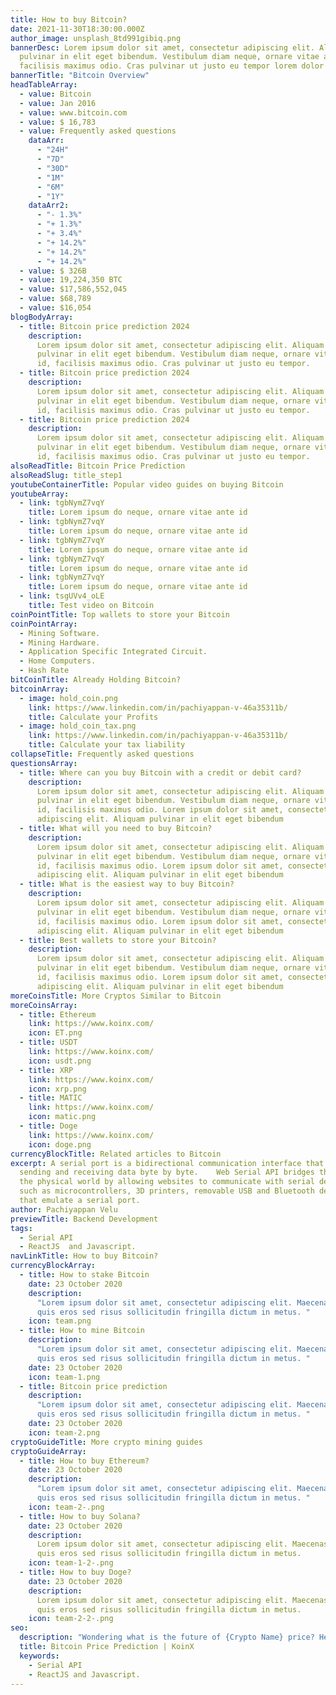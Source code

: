 ```yaml
---
title: How to buy Bitcoin?
date: 2021-11-30T18:30:00.000Z
author_image: unsplash_8td991gibiq.png
bannerDesc: Lorem ipsum dolor sit amet, consectetur adipiscing elit. Aliquam
  pulvinar in elit eget bibendum. Vestibulum diam neque, ornare vitae ante id,
  facilisis maximus odio. Cras pulvinar ut justo eu tempor lorem dolor colon
bannerTitle: "Bitcoin Overview"
headTableArray:
  - value: Bitcoin
  - value: Jan 2016
  - value: www.bitcoin.com
  - value: $ 16,783
  - value: Frequently asked questions
    dataArr:
      - "24H"
      - "7D"
      - "30D"
      - "1M"
      - "6M"
      - "1Y"
    dataArr2:
      - "- 1.3%"
      - "+ 1.3%"
      - "+ 3.4%"
      - "+ 14.2%"
      - "+ 14.2%"
      - "+ 14.2%"
  - value: $ 326B
  - value: 19,224,350 BTC
  - value: $17,586,552,045
  - value: $68,789
  - value: $16,054
blogBodyArray:
  - title: Bitcoin price prediction 2024
    description:
      Lorem ipsum dolor sit amet, consectetur adipiscing elit. Aliquam
      pulvinar in elit eget bibendum. Vestibulum diam neque, ornare vitae ante
      id, facilisis maximus odio. Cras pulvinar ut justo eu tempor.
  - title: Bitcoin price prediction 2024
    description:
      Lorem ipsum dolor sit amet, consectetur adipiscing elit. Aliquam
      pulvinar in elit eget bibendum. Vestibulum diam neque, ornare vitae ante
      id, facilisis maximus odio. Cras pulvinar ut justo eu tempor.
  - title: Bitcoin price prediction 2024
    description:
      Lorem ipsum dolor sit amet, consectetur adipiscing elit. Aliquam
      pulvinar in elit eget bibendum. Vestibulum diam neque, ornare vitae ante
      id, facilisis maximus odio. Cras pulvinar ut justo eu tempor.
alsoReadTitle: Bitcoin Price Prediction
alsoReadSlug: title_step1
youtubeContainerTitle: Popular video guides on buying Bitcoin
youtubeArray:
  - link: tgbNymZ7vqY
    title: Lorem ipsum do neque, ornare vitae ante id
  - link: tgbNymZ7vqY
    title: Lorem ipsum do neque, ornare vitae ante id
  - link: tgbNymZ7vqY
    title: Lorem ipsum do neque, ornare vitae ante id
  - link: tgbNymZ7vqY
    title: Lorem ipsum do neque, ornare vitae ante id
  - link: tgbNymZ7vqY
    title: Lorem ipsum do neque, ornare vitae ante id
  - link: tsgUVv4_oLE
    title: Test video on Bitcoin
coinPointTitle: Top wallets to store your Bitcoin
coinPointArray:
  - Mining Software.
  - Mining Hardware.
  - Application Specific Integrated Circuit.
  - Home Computers.
  - Hash Rate
bitCoinTitle: Already Holding Bitcoin?
bitcoinArray:
  - image: hold_coin.png
    link: https://www.linkedin.com/in/pachiyappan-v-46a35311b/
    title: Calculate your Profits
  - image: hold_coin_tax.png
    link: https://www.linkedin.com/in/pachiyappan-v-46a35311b/
    title: Calculate your tax liability
collapseTitle: Frequently asked questions
questionsArray:
  - title: Where can you buy Bitcoin with a credit or debit card?
    description:
      Lorem ipsum dolor sit amet, consectetur adipiscing elit. Aliquam
      pulvinar in elit eget bibendum. Vestibulum diam neque, ornare vitae ante
      id, facilisis maximus odio. Lorem ipsum dolor sit amet, consectetur
      adipiscing elit. Aliquam pulvinar in elit eget bibendum
  - title: What will you need to buy Bitcoin?
    description:
      Lorem ipsum dolor sit amet, consectetur adipiscing elit. Aliquam
      pulvinar in elit eget bibendum. Vestibulum diam neque, ornare vitae ante
      id, facilisis maximus odio. Lorem ipsum dolor sit amet, consectetur
      adipiscing elit. Aliquam pulvinar in elit eget bibendum
  - title: What is the easiest way to buy Bitcoin?
    description:
      Lorem ipsum dolor sit amet, consectetur adipiscing elit. Aliquam
      pulvinar in elit eget bibendum. Vestibulum diam neque, ornare vitae ante
      id, facilisis maximus odio. Lorem ipsum dolor sit amet, consectetur
      adipiscing elit. Aliquam pulvinar in elit eget bibendum
  - title: Best wallets to store your Bitcoin?
    description:
      Lorem ipsum dolor sit amet, consectetur adipiscing elit. Aliquam
      pulvinar in elit eget bibendum. Vestibulum diam neque, ornare vitae ante
      id, facilisis maximus odio. Lorem ipsum dolor sit amet, consectetur
      adipiscing elit. Aliquam pulvinar in elit eget bibendum
moreCoinsTitle: More Cryptos Similar to Bitcoin
moreCoinsArray:
  - title: Ethereum
    link: https://www.koinx.com/
    icon: ET.png
  - title: USDT
    link: https://www.koinx.com/
    icon: usdt.png
  - title: XRP
    link: https://www.koinx.com/
    icon: xrp.png
  - title: MATIC
    link: https://www.koinx.com/
    icon: matic.png
  - title: Doge
    link: https://www.koinx.com/
    icon: doge.png
currencyBlockTitle: Related articles to Bitcoin
excerpt: A serial port is a bidirectional communication interface that allows
  sending and receiving data byte by byte.    Web Serial API bridges the web and
  the physical world by allowing websites to communicate with serial devices,
  such as microcontrollers, 3D printers, removable USB and Bluetooth devices
  that emulate a serial port.
author: Pachiyappan Velu
previewTitle: Backend Development
tags:
  - Serial API
  - ReactJS  and Javascript.
navLinkTitle: How to buy Bitcoin?
currencyBlockArray:
  - title: How to stake Bitcoin
    date: 23 October 2020
    description:
      "Lorem ipsum dolor sit amet, consectetur adipiscing elit. Maecenas
      quis eros sed risus sollicitudin fringilla dictum in metus. "
    icon: team.png
  - title: How to mine Bitcoin
    description:
      "Lorem ipsum dolor sit amet, consectetur adipiscing elit. Maecenas
      quis eros sed risus sollicitudin fringilla dictum in metus. "
    date: 23 October 2020
    icon: team-1.png
  - title: Bitcoin price prediction
    description:
      "Lorem ipsum dolor sit amet, consectetur adipiscing elit. Maecenas
      quis eros sed risus sollicitudin fringilla dictum in metus. "
    date: 23 October 2020
    icon: team-2.png
cryptoGuideTitle: More crypto mining guides
cryptoGuideArray:
  - title: How to buy Ethereum?
    date: 23 October 2020
    description:
      "Lorem ipsum dolor sit amet, consectetur adipiscing elit. Maecenas
      quis eros sed risus sollicitudin fringilla dictum in metus. "
    icon: team-2-.png
  - title: How to buy Solana?
    date: 23 October 2020
    description:
      Lorem ipsum dolor sit amet, consectetur adipiscing elit. Maecenas
      quis eros sed risus sollicitudin fringilla dictum in metus.
    icon: team-1-2-.png
  - title: How to buy Doge?
    date: 23 October 2020
    description:
      Lorem ipsum dolor sit amet, consectetur adipiscing elit. Maecenas
      quis eros sed risus sollicitudin fringilla dictum in metus.
    icon: team-2-2-.png
seo:
  description: "Wondering what is the future of {Crypto Name} price? Here is an up-to-date Bitcoin price prediction for 2023, 2024, 2025, and until 2030"
  title: Bitcoin Price Prediction | KoinX
  keywords:
    - Serial API
    - ReactJS and Javascript.
---
```

